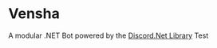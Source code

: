 # Vensha

A modular .NET Bot powered by the [Discord.Net Library](https://github.com/discord-net/Discord.Net)
Test
